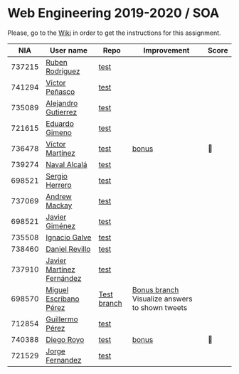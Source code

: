 # Web Engineering 2019-2020 / SOA
Please, go to the [Wiki](https://github.com/UNIZAR-30246-WebEngineering/lab5-soa/wiki) in order to get the instructions for this assignment.

| NIA    | User name | Repo | Improvement | Score
|--------|-----------|------|-------------|--------
| 737215 | [Ruben Rodriguez](https://github.com/ZgzInfinity) |[test](https://github.com/ZgzInfinity/lab5-soa/tree/test) | |
| 741294 | [Víctor Peñasco](https://github.com/vpec) |[test](https://github.com/vpec/lab5-soa/tree/test) | |
| 735089 | [Alejandro Gutierrez](https://github.com/AlexGuti14) |[test](https://github.com/AlexGuti14/lab5-soa/tree/test) | |
| 721615 | [Eduardo Gimeno](https://github.com/Edu7216) |[test](https://github.com/Edu7216/lab5-soa/tree/test) | |
| 736478 | [Víctor Martínez](https://github.com/vmbatlle) |[test](https://github.com/vmbatlle/lab5-soa/tree/test) | [bonus](https://github.com/vmbatlle/lab5-soa/tree/bonus) | :gift:
| 739274 | [Naval Alcalá](https://github.com/aeri) |[test](https://github.com/aeri/lab5-soa/tree/test) | |
| 698521 | [Sergio Herrero](https://github.com/sherrero96) |[test](https://github.com/sherrero96/lab5-soa/tree/test) | |
| 737069 | [Andrew Mackay](https://github.com/AndrewKM210) |[test](https://github.com/AndrewKM210/lab5-soa/tree/test) | |
| 698521 | [Javier Giménez](https://github.com/JaviBite) |[test](https://github.com/JaviBite/lab5-soa/tree/test) | |
| 735508 | [Ignacio Galve](https://github.com/IgnacioSan22) |[test](https://github.com/IgnacioSan22/lab5-soa/tree/test) | |
| 738460 | [Daniel Revillo](https://github.com/DaniRevillo) |[test](https://github.com/DaniRevillo/lab5-soa/tree/test) | |
| 737910 | [Javier Martínez Fernández](https://github.com/javiermixture17) |[test](https://github.com/javiermixture17/lab5-soa/tree/test) | |
| 698570 | [Miguel Escribano Pérez](https://github.com/a698570) | [Test branch](https://github.com/a698570/lab5-soa/tree/test) | [Bonus branch](https://github.com/a698570/lab5-soa/tree/bonus)  Visualize answers to shown tweets | 
| 712854 | [Guillermo Pérez](https://github.com/Guillerm097) |[test](https://github.com/Guillerm097/lab5-soa/tree/test) | |
| 740388 | [Diego Royo](https://github.com/diegoroyo) |[test](https://github.com/diegoroyo/lab5-soa/tree/test) | [bonus](https://github.com/diegoroyo/lab5-soa/tree/github) | :gift:
| 721529 | [Jorge Fernandez](https://github.com/jorge97fernandez) |[test](https://github.com/jorge97fernandez/lab5-soa/tree/test) | |
